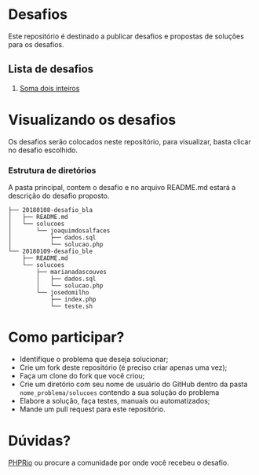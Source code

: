 # Desafios
Este repositório é destinado a publicar desafios e propostas de soluções para os desafios.

## Lista de desafios
1. [Soma dois inteiros](20180803-Soma-dois-inteiros)

# Visualizando os desafios
Os desafios serão colocados neste repositório, para visualizar, basta clicar no desafio escolhido.

### Estrutura de diretórios
A pasta principal, contem o desafio e no arquivo README.md estará a descrição do desafio proposto.
```
├── 20180108-desafio_bla
│   ├── README.md
│   └── solucoes
│       └── joaquimdosalfaces
│           ├── dados.sql
│           └── solucao.php
└── 20180109-desafio_ble
    ├── README.md
    └── solucoes
        ├── marianadascouves
        │   ├── dados.sql
        │   └── solucao.php
        └── josedomilho
            ├── index.php
            └── teste.sh
```

# Como participar?
* Identifique o problema que deseja solucionar;
* Crie um fork deste repositório (é preciso criar apenas uma vez);
* Faça um clone do fork que você criou;
* Crie um diretório com seu nome de usuário do GitHub dentro da pasta `nome_problema/solucoes` contendo a sua solução do problema
* Elabore a solução, faça testes, manuais ou automatizados;
* Mande um pull request para este repositório.

# Dúvidas?
[PHPRio](t.me/PHPRio) ou procure a comunidade por onde você recebeu o desafio.
